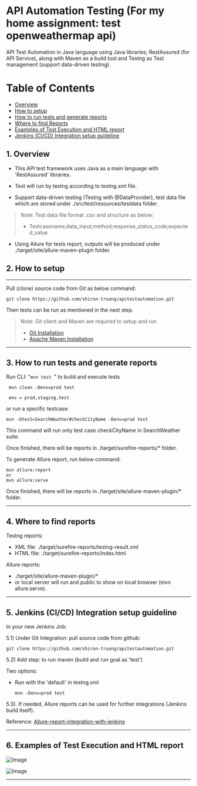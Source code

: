 # **API Automation Testing (For my home assignment: test openweathermap api)**

API Test Automation in Java language using Java libraries; RestAssured (for API Service), along with Maven as a build
tool and Testng as Test management (support data-driven testing).

# Table of Contents

* [Overview](#overview)
* [How to setup](#howtosetup)
* [How to run tests and generate reports](#howtoruntests)
* [Where to find Reports](#reports)
* [Examples of Test Execution and HTML report](#outputexamples)
* [Jenkins (CI/CD) Integration setup guideline](#jenkins)

<a name="overview"></a>

## 1. Overview

* This API test framework uses Java as a main language with 'RestAssured' libraries.

* Test will run by testng according to testng.xml file.
* Support data-driven testing (Testng with @DataProvider), test data file which are stored under
  ./src/test/resources/testdata folder.

> Note: Test data file format .csv and structure as below:
> * Testcasename;data_input;method;response_status_code;expected_value

* Using Allure for tests report, outputs will be produced under ./target/site/allure-maven-plugin folder.

<a name="howtosetup"></a>

## 2. How to setup

___

Pull (clone) source code from Git as below command:

```git
git clone https://github.com/shiron-truong/apitestautomation.git
```

Then tests can be run as mentioned in the next step.

> Note: Git client and Maven are required to setup and run
> * [Git Installation](https://www.atlassian.com/git/tutorials/install-git)
> * [Apache Maven Installation](http://maven.apache.org/install.html/)
--- 

<a name="howtoruntests"></a>

## 3. How to run tests and generate reports

Run CLI: "<code>mvn test </code>" to build and execute tests

```batch
 mvn clean -Denv=prod test
 
 env = prod,staging,test
```
or run a specific testcase:
```batch
mvn -Dtest=SearchWeather#checkCityName -Denv=prod test
```
This command will run only test case checkCityName in SearchWeather suite.

Once finished, there will be reports in ./target/surefire-reports/* folder.

To generate Allure report, run below command:

```batch
mvn allure:report 
or
mvn allure:serve
```

Once finished, there will be reports in ./target/site/allure-maven-plugin/* folder.

---

<a name="reports"></a>

## 4. Where to find reports

Testng reports:

* XML file: ./target/surefire-reports/testng-result.xml
* HTML file: ./target/surefire-reports/index.html

Allure reports:

* ./target/site/allure-maven-plugin/*
* or local server will run and public to show on local browser (mvn allure:serve).

---
<a name="jenkins"></a>

## 5. Jenkins (CI/CD) Integration setup guideline

In your new Jenkins Job:

5.1) Under Git Integration: pull source code from github:

```git
git clone https://github.com/shiron-truong/apitestautomation.git
```

5.2) Add step: to run maven (build and run goal as 'test')

Two options:

* Run with the 'default' in testng.xml
     ```batch
     mvn -Denv=prod test
     ```  


5.3). If needed, Allure reports can be used for further integrations (Jenkins build itself).

Reference: [Allure-report-integration-with-jenkins](https://www.qaautomation.co.in/2018/12/allure-report-integration-with-jenkins.html)

---
<a name="outputexamples"></a>

## 6. Examples of Test Execution and HTML report

![Image](./screenshots/testExecution.JPG)

![Image](./screenshots/htmlReport.JPG)

--- 